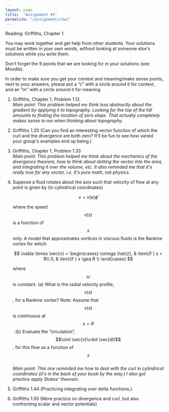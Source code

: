```yaml
---
layout: page
title:  "Assignment #1"
permalink: "/assignments/hw1"
---
```


Reading: Griffiths, Chapter 1 

You may work together and get help from other students. Your solutions must be written in your own words, without looking at someone else's solutions while
you write them.

Don't forget the 9 points that we are looking for in your solutions (see Moodle).

In order to make sure you get your context and meaning/make sense points,
next to your answers, please put a “c” with a circle around it for context,
and an “m” with a circle around it for meaning.

1. Griffiths, Chapter 1, Problem 1.12.<br>
*Main point: This problem helped me think less abstractly
about the gradient by applying it to topography. Looking for
the top of the hill amounts to finding the location of zero
slope.  That actually completely makes sense to me when thinking
about topography.*

2. Griffiths 1.20  (Can you find an interesting vector function of which the curl and the divergence are both zero? It'll be fun to see how varied your group's examples end up being.)

3. Griffiths, Chapter 1, Problem 1.33 <br>
*Main point: This problem helped me think about the mechanics
of the divergence theorem, how to think about dotting the 
vector into the area, and integrating it over the volume, etc.
It also reminded me that it's really
true for any vector, i.e. it's pure math, not physics.*

4. Suppose a fluid rotates about the axis such that velocity of flow at any 
point is given by (in cylindrical coordinates)

    $$
    v=v(s)\hat{\phi}
    $$

    where the speed $$v(s)$$ is a function of $$s$$ only. A model that approximates 
    vortices in viscous fluids is the Rankine vortex for which  

    $$
    \nabla \times \vec{v} = 
    \begin{cases} \omega \hat{z}, & \text{if } s < R\\
                 0,              & \text{if } s \geq R \\
    \end{cases}
    $$

    where $$\omega$$ is constant. 
        (a) What is the radial velocity profile, $$v(s)$$, for a Rankine vortex? Note: Assume that $$v(s)$$ is continuous at $$s = R$$.
        (b) Evaluate the “circulation”,$$\oint \vec{v}\cdot \vec{dl}$$ , for this flow as a function of $$s$$. <br> 
    *Main point: This one reminded me how to deal with the
    curl in cylindrical coordinates (it's in the back of your book by
    the way.) I also got practice apply Stokes' theorem.* 

5. Griffiths 1.44  (Practicing integrating over delta functions.)

6. Griffiths 1.50 (More practice on divergence and curl, but also confronting scalar and vector potentials)

